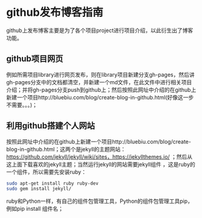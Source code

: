 # github发布博客指南
github上发布博客主要是为了各个项目project进行项目介绍，以此衍生出了博客功能。
## github项目网页
例如所需项目library进行网页发布，则在library项目新建分支gh-pages，然后讲gh-pages分支中的文档都清空，并新建一个md文件，在此文件中进行相关项目介绍；并将gh-pages分支push到github上；然后按照此网址中介绍的在github上新建一个项目http://bluebiu.com/blog/create-blog-in-github.html(好像这一步不需要。。。)；
## 利用github搭建个人网站
按照此网址中介绍的在github上新建一个项目http://bluebiu.com/blog/create-blog-in-github.html；这两个是jekyll的主题网站：https://github.com/jekyll/jekyll/wiki/sites，https://jekyllthemes.io/ ；然后从这上面下载喜欢的jekyll主题；当然运行jekyll的网站需要jekyll组件 ，这是ruby的一个组件，所以需要先安装ruby：
```bash
sudo apt-get install ruby ruby-dev
sudo gem install jekyll/
```
ruby和Python一样，有自己的组件包管理工具，Python的组件包管理工具pip，例如pip install 组件名；

